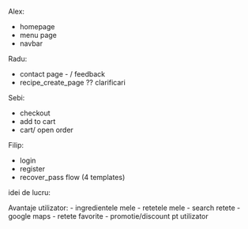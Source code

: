 Alex:

- homepage
- menu page
- navbar

Radu:

- contact page - / feedback
- recipe_create_page ?? clarificari

Sebi:

- checkout
- add to cart
- cart/ open order

Filip:

- login
- register
- recover_pass flow (4 templates)


idei de lucru:

Avantaje utilizator: - ingredientele mele
                     - retetele mele
                     - search retete
                     - google maps
                     - retete favorite
                     - promotie/discount pt utilizator

